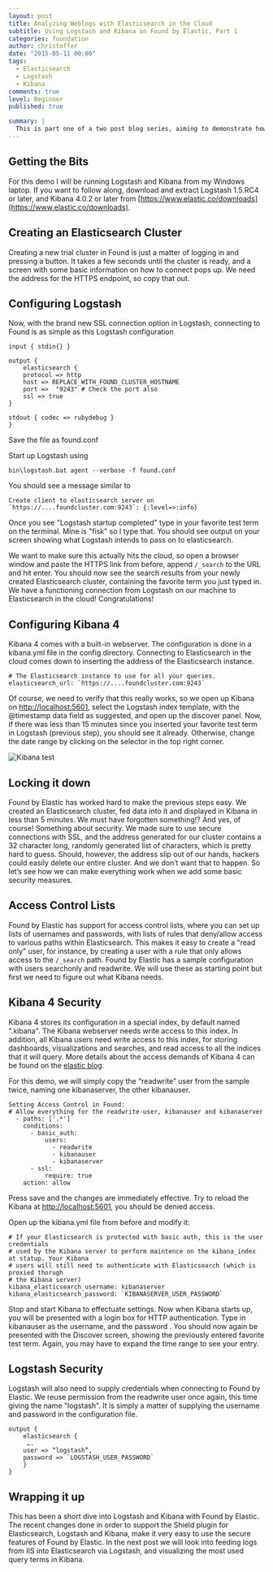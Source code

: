 ```yaml
---
layout: post
title: Analyzing Weblogs with Elasticsearch in the Cloud
subtitle: Using Logstash and Kibana on Found by Elastic, Part 1
categories: foundation
author: christoffer
date: "2015-05-11 00:00"
tags:
  - Elasticsearch
  - Logstash
  - Kibana
comments: true
level: Beginner
published: true

summary: |
  This is part one of a two post blog series, aiming to demonstrate how to feed logs from IIS into Elasticsearch and Kibana via Logstash, using the hosted services provided by Found by Elastic. This post will deal with setting up the basic functionality and securing connections. Part 2 will show how to configure Logstash to read from IIS log files, and how to use Kibana 4 to visualize web traffic.
---
```


## Getting the Bits

For this demo I will be running Logstash and Kibana from my Windows laptop. 
If you want to follow along, download and extract Logstash 1.5.RC4 or later, and Kibana 4.0.2 or later from [https://www.elastic.co/downloads](https://www.elastic.co/downloads). 

## Creating an Elasticsearch Cluster

Creating a new trial cluster in Found is just a matter of logging in and pressing a button.  It takes a few seconds until the cluster is ready, and a screen with some basic information on how to connect pops up. We need the address for the HTTPS endpoint, so copy that out.

## Configuring Logstash

Now, with the brand new SSL connection option in Logstash, connecting to Found is as simple as this Logstash configuration 
```
input { stdin{} }

output {
    elasticsearch {
    protocol => http
    host => REPLACE_WITH_FOUND_CLUSTER_HOSTNAME
    port =>  "9243" # Check the port also
    ssl => true
}

stdout { codec => rubydebug }
}
````
Save the file as found.conf

Start up Logstash using

```bin\logstash.bat agent --verbose -f found.conf```

You should see  a message similar to 
````
Create client to elasticsearch server on `https://....foundcluster.com:9243`: {:level=>:info}
````
Once you see "Logstash startup completed" type in your favorite test term on the terminal. Mine is "fisk" so I type that.
You should see output on your screen showing what Logstash intends to pass on to elasticsearch.

We want to make sure this actually hits the cloud, so open a browser window and paste the HTTPS link from before, append  `/_search` to the URL and hit enter.
You should now see the search results from your newly created Elasticsearch cluster, containing the favorite term you just typed in. We have a functioning connection from Logstash on our machine to Elasticsearch in the cloud! Congratulations! 

## Configuring Kibana 4
Kibana 4 comes with a built-in webserver. The configuration is done in a kibana.yml file in the config directory. Connecting to Elasticsearch in the cloud comes down to inserting the address of the Elasticsearch instance.
````
# The Elasticsearch instance to use for all your queries.
elasticsearch_url: `https://....foundcluster.com:9243`
````
Of course, we need to verify that this really works, so we open up Kibana on [http://localhost:5601](http://localhost:5601), select the Logstash index template, with the @timestamp data field as suggested, and open up the discover panel. Now, if there was less than 15 minutes since you inserted your favorite test term in Logstash (previous step), you should see it already. Otherwise, change the date range by clicking on the selector in the top right corner. 

![Kibana test](https://raw.githubusercontent.com/babadofar/MyOwnRepo/master/images/kibanatest.png)

## Locking it down
Found by Elastic has worked hard to make the previous steps easy. We created an Elasticsearch cluster, fed data into it and displayed in Kibana in less than 5 minutes. We must have forgotten something!? And yes, of course! Something about security. We made sure to use secure connections with SSL, and the address generated for our cluster contains a 32 character long, randomly generated list of characters, which is pretty hard to guess. Should, however, the address slip out of our hands, hackers could easily delete our entire cluster. And we don’t want that to happen. So let’s see how we can make everything work when we add some basic security measures.

## Access Control Lists 
Found by Elastic has support for access control lists, where you can set up lists of usernames and passwords, with lists of rules that deny/allow access to various paths within Elasticsearch. This makes it easy to create a "read only" user, for instance, by creating a user with a rule that only allows access to the `/_search` path.  Found by Elastic has a sample configuration with users searchonly and readwrite. We will use these as starting point but first we need to figure out what Kibana needs.

## Kibana 4 Security
Kibana 4 stores its configuration in a special index, by default named ".kibana". The Kibana webserver needs write access to this index. In addition, all Kibana users need write access to this index, for storing dashboards, visualizations and searches, and  read access to all the indices that it will query. More details about the access demands of Kibana 4 can be found on the [elastic blog](http://www.elastic.co/guide/en/shield/current/_shield_with_kibana_4.html).

For this demo, we will simply copy the “readwrite” user from the sample twice, naming one kibanaserver, the other kibanauser. 
````
Setting Access Control in Found: 
# Allow everything for the readwrite-user, kibanauser and kibanaserver
  - paths: ['.*']
    conditions:
      - basic_auth:
          users:
            - readwrite
            - kibanauser
            - kibanaserver
      - ssl:
          require: true
    action: allow
````
Press save and the changes are immediately effective. Try to reload the Kibana at  [http://localhost:5601](http://localhost:5601), you should be denied access. 

Open up the kibana.yml file from before and modify it: 
````
# If your Elasticsearch is protected with basic auth, this is the user credentials
# used by the Kibana server to perform maintence on the kibana_index at statup. Your Kibana
# users will still need to authenticate with Elasticsearch (which is proxied thorugh
# the Kibana server)
kibana_elasticsearch_username: kibanaserver
kibana_elasticsearch_password: `KIBANASERVER_USER_PASSWORD`
````
Stop and start Kibana to effectuate settings.
Now when Kibana starts up, you will be presented with a login box for HTTP authentication. 
Type in kibanauser as the username, and the password . You should now again be presented with the Discover screen, showing the previously entered favorite test term. Again, you may have to expand the time range to see your entry.


## Logstash Security
Logstash will also need to supply credentials when connecting to Found by Elastic. We reuse permission from the readwrite user once again, this time giving the name "logstash". 
It is simply a matter of supplying the username and password in the configuration file. 
````
output {
    elasticsearch {
     …. 
    user => “logstash”,
    password => `LOGSTASH_USER_PASSWORD`
    }
}

````
## Wrapping it up
This has been a short dive into Logstash and Kibana with Found by Elastic. The recent changes done in order to support the Shield plugin for Elasticsearch, Logstash and Kibana, make it very easy to use the secure features of Found by Elastic. In the next post we will look into feeding logs from IIS into Elasticsearch via Logstash, and visualizing the most used query terms in Kibana.
 
